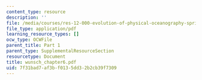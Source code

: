 ```yaml
---
content_type: resource
description: ''
file: /media/courses/res-12-000-evolution-of-physical-oceanography-spring-2007/7f31bad7af3bf0135dd32b2cb39f7309_wunsch_chapter6.pdf
file_type: application/pdf
learning_resource_types: []
ocw_type: OCWFile
parent_title: Part 1
parent_type: SupplementalResourceSection
resourcetype: Document
title: wunsch_chapter6.pdf
uid: 7f31bad7-af3b-f013-5dd3-2b2cb39f7309
---
```


